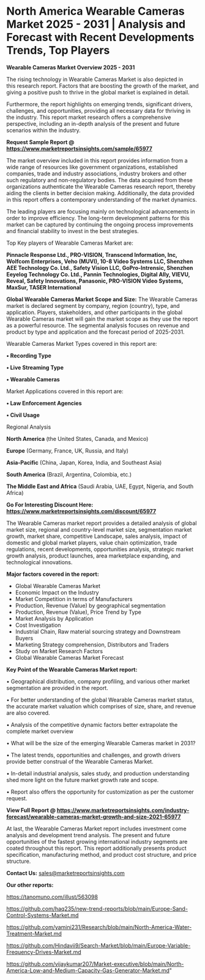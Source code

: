 # North America Wearable Cameras Market 2025 - 2031 | Analysis and Forecast with Recent Developments Trends, Top Players

<Strong> Wearable Cameras Market Overview 2025 - 2031</strong>

The rising technology in Wearable Cameras Market is also depicted in this research report. Factors that are boosting the growth of the market, and giving a positive push to thrive in the global market is explained in detail.

Furthermore, the report highlights on emerging trends, significant drivers, challenges, and opportunities, providing all necessary data for thriving in the industry. This report market research offers a comprehensive perspective, including an in-depth analysis of the present and future scenarios within the industry.

<strong>Request Sample Report @ <a href=https://www.marketreportsinsights.com/sample/65977>https://www.marketreportsinsights.com/sample/65977</a></strong>

The market overview included in this report provides information from a wide range of resources like government organizations, established companies, trade and industry associations, industry brokers and other such regulatory and non-regulatory bodies. The data acquired from these organizations authenticate the Wearable Cameras research report, thereby aiding the clients in better decision making. Additionally, the data provided in this report offers a contemporary understanding of the market dynamics.

The leading players are focusing mainly on technological advancements in order to improve efficiency. The long-term development patterns for this market can be captured by continuing the ongoing process improvements and financial stability to invest in the best strategies.

Top Key players of Wearable Cameras Market are:

<strong>Pinnacle Response Ltd., PRO-VISION, Transcend Information, Inc, Wolfcom Enterprises, Veho (MUVI), 10-8 Video Systems LLC, Shenzhen AEE Technology Co. Ltd., Safety Vision LLC, GoPro-Intrensic, Shenzhen Eeyelog Technology Co. Ltd., Pannin Technologies, Digital Ally, VIEVU, Reveal, Safety Innovations, Panasonic, PRO-VISION Video Systems, MaxSur, TASER International</strong>

<strong><b>Global Wearable Cameras Market Scope and Size:</b></strong>
The Wearable Cameras market is declared segment by company, region (country), type, and application. Players, stakeholders, and other participants in the global Wearable Cameras market will gain the market scope as they use the report as a powerful resource. The segmental analysis focuses on revenue and product by type and application and the forecast period of 2025-2031.

Wearable Cameras Market Types covered in this report are:

<strong>• Recording Type

• Live Streaming Type

• Wearable Cameras</strong>

Market Applications covered in this report are:

<strong>• Law Enforcement Agencies

• Civil Usage</strong> 

Regional Analysis

<strong>North America</strong> (the United States, Canada, and Mexico)

<strong>Europe</strong> (Germany, France, UK, Russia, and Italy)

<strong>Asia-Pacific</strong> (China, Japan, Korea, India, and Southeast Asia)

<strong>South America</strong> (Brazil, Argentina, Colombia, etc.)

<strong>The Middle East and Africa</strong> (Saudi Arabia, UAE, Egypt, Nigeria, and South Africa)

<strong>Go For Interesting Discount Here: <a href=https://www.marketreportsinsights.com/discount/65977>https://www.marketreportsinsights.com/discount/65977</a></strong>

The Wearable Cameras market report provides a detailed analysis of global market size, regional and country-level market size, segmentation market growth, market share, competitive Landscape, sales analysis, impact of domestic and global market players, value chain optimization, trade regulations, recent developments, opportunities analysis, strategic market growth analysis, product launches, area marketplace expanding, and technological innovations.

<strong><b>Major factors covered in the report:</b></strong>
<ul>
  <li>Global Wearable Cameras Market </li>
  <li>Economic Impact on the Industry</li>
  <li>Market Competition in terms of Manufacturers</li>
  <li>Production, Revenue (Value) by geographical segmentation</li>
  <li>Production, Revenue (Value), Price Trend by Type</li>
  <li>Market Analysis by Application</li>
  <li>Cost Investigation</li>
  <li>Industrial Chain, Raw material sourcing strategy and Downstream Buyers</li>
  <li>Marketing Strategy comprehension, Distributors and Traders</li>
  <li>Study on Market Research Factors</li>
  <li>Global Wearable Cameras Market Forecast</li>
</ul>

<strong><b>Key Point of the Wearable Cameras Market report:</b></strong>

• Geographical distribution, company profiling, and various other market segmentation are provided in the report.

• For better understanding of the global Wearable Cameras market status, the accurate market valuation which comprises of size, share, and revenue are also covered.

• Analysis of the competitive dynamic factors better extrapolate the complete market overview

• What will be the size of the emerging Wearable Cameras market in 2031?

• The latest trends, opportunities and challenges, and growth drivers provide better construal of the Wearable Cameras Market.

• In-detail industrial analysis, sales study, and production understanding shed more light on the future market growth rate and scope.

• Report also offers the opportunity for customization as per the customer request.

<strong><b>View Full Report @ <a href=https://www.marketreportsinsights.com/industry-forecast/wearable-cameras-market-growth-and-size-2021-65977>https://www.marketreportsinsights.com/industry-forecast/wearable-cameras-market-growth-and-size-2021-65977</a></b></strong>


At last, the Wearable Cameras Market report includes investment come analysis and development trend analysis. The present and future opportunities of the fastest growing international industry segments are coated throughout this report. This report additionally presents product specification, manufacturing method, and product cost structure, and price structure.

<strong>Contact Us:</strong>
sales@marketreportsinsights.com

<strong>Our other reports:</strong>

<a href=https://tanomuno.com/illust/563098>https://tanomuno.com/illust/563098</a>

<a href=https://github.com/haq235/new-trend-reports/blob/main/Europe-Sand-Control-Systems-Market.md>https://github.com/haq235/new-trend-reports/blob/main/Europe-Sand-Control-Systems-Market.md</a>

<a href=https://github.com/yamini231/Research/blob/main/North-America-Water-Treatment-Market.md>https://github.com/yamini231/Research/blob/main/North-America-Water-Treatment-Market.md</a>

<a href=https://github.com/Hindavii9/Search-Market/blob/main/Europe-Variable-Frequency-Drives-Market.md>https://github.com/Hindavii9/Search-Market/blob/main/Europe-Variable-Frequency-Drives-Market.md</a>

<a href=https://github.com/vijaykumar207/Market-executive/blob/main/North-America-Low-and-Medium-Capacity-Gas-Generator-Market.md>https://github.com/vijaykumar207/Market-executive/blob/main/North-America-Low-and-Medium-Capacity-Gas-Generator-Market.md</a>"

